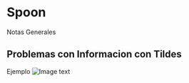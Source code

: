 # Spoon
Notas Generales


## Problemas con Informacion con Tildes

Ejemplo 
![Image text](https://github.com/zzuljs/CppLearning/blob/master/CppLearning/raw/master/Itachi.jpg)

